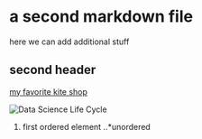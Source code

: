 # a second markdown file

here we can add additional stuff

## second header

[my favorite kite shop](www.kitetiki.com)

![Data Science Life Cycle](https://github.com/torben90/test/blob/master/data_science_lifecycle.png)

1. first ordered element
..*unordered
